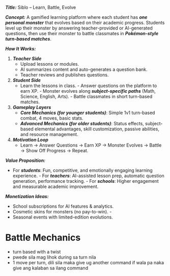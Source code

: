 ***Title:*** Siblo – Learn, Battle, Evolve 

***Concept:*** A gamified learning platform where each student has ***one personal monster*** that evolves based on their academic progress. Students level up their monster by answering teacher-provided or AI-generated questions, then use their monster to battle classmates in ***Pokémon-style turn-based matches***. 

***How It Works:*** 
1. ***Teacher Side*** 
	- Upload lessons or modules. 
	- AI summarizes content and auto-generates a question bank. 
	- Teacher reviews and publishes questions. 
2. ***Student Side*** 
	- Learn the lessons in class. - Answer questions on the platform to earn XP. - Monster evolves along ***subject-specific paths*** (Math, Science, English, Arts). - Battle classmates in short turn-based matches. 
3. ***Gameplay Layers*** 
	- ***Core Mechanics (for younger students)***: Simple 1v1 turn-based combat, 4 moves, basic stats.
	- ***Advanced Mechanics (for older students)***: Status effects, subject-based elemental advantages, skill customization, passive abilities, and resource management. 
4. ***Motivation Loop***
	- Learn → Answer Questions → Earn XP → Monster Evolves → Battle → Show Off Progress → Repeat. 

***Value Proposition:*** 
- For ***students***: Fun, competitive, and emotionally engaging learning experience. - For ***teachers***: AI-assisted lesson prep, automatic question generation, performance tracking. - For ***schools***: Higher engagement and measurable academic improvement. 

***Monetization Ideas:*** 
- School subscriptions for AI features & analytics. 
- Cosmetic skins for monsters (no pay-to-win). - 
- Seasonal events with limited-edition evolutions. 

# Battle Mechanics 
- turn based with a twist 
- pwede sila mag lihok during sa turn nila 
- 1 move per turn, dili sila maka give ug another command if wala pa naka give ang kalaban sa ilang command